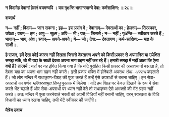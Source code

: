 **न विदामेह देवानां हेलनं वयमण्वपि ।** **यन्न गृöन्ति भागान्स्वान्ये देवा: कर्मसाक्षिण: ॥ २८॥** 

**शब्दार्थ** 

**न—** **नहीं** **; विदाम—** **जान सकना** **; इह—** **इस प्रसंग में** **; देवानाम्—** **देवताओं का** **; हेलनम्—** **तिरस्कार, उपेक्षा** **; वयम्—** **हम** **;** **अणु—** **सूक्ष्म** **; अपि—** **भी** **; यत्—** **जिससे** **; न—** **नहीं** **; गृöन्ति—** **स्वीकार करते हैं** **; भागान्—** **भाग, अंश** **; स्वान्—** **अपने-अपने** **;** **ये—** **जो** **; देवा:—** **देवतागण** **; कर्म-साक्षिण:—** **यज्ञ के साक्षी।** **.** 

**हे राजन्, हमें ऐसा कोई कारण नहीं दिखता जिससे देवतागण अपने को किसी प्रकार से** **अपमानित या उपेक्षित समझ सकें, तो भी यज्ञ के साक्षी देवता अपना भाग ग्रहण नहीं कर रहे** **हैं। हमारी समझ में नहीं आता कि ऐसा क्यों है?** **तात्पर्य :** यहाँ पर यह इंगित किया गया है कि यदि पुरोहित किसी प्रकार की असावधानी बरतता है, तो देवता यज्ञ का अपना भाग ग्रहण नहीं करते। इसी प्रकार भक्ति में होनेवाले अपराध *सेवा-* *अपराध* कहलाते हैं। जो लोग मन्दिर में राधाकृष्ण-विग्रह की पूजा करते हैं उन्हें ऐसे अपराधों से बचना चाहिए। इन सेवा-अपराधों का वर्णन *भक्तिरसामृत सिन्धु* पुस्तक में मिलेगा। यदि हम विग्रह पर केवल दिखावे के रूप में सेवा करते भेंट चढ़ाते हैं और सेवा-अपराधों पर ध्यान नहीं देते तो राधाकृष्ण ऐसे अभक्तों की भेंट ग्रहण नहीं करते। अत: मन्दिर में पूजा करनेवाले भक्तों को अपनी विधियाँ नहीं बनानी चाहिए, वरन् स्वच्छता के विधि विधानों का ध्यान रखना चाहिए, तभी भेंटें स्वीकार की जाएँगी।  

**मैत्रेय उवाच** 
